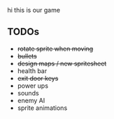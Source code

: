 hi this is our game

## TODOs
- ~~rotate sprite when moving~~
- ~~bullets~~
- ~~design maps / new spritesheet~~
- health bar 
- ~~exit door keys~~
- power ups
- sounds
- enemy AI
- sprite animations

